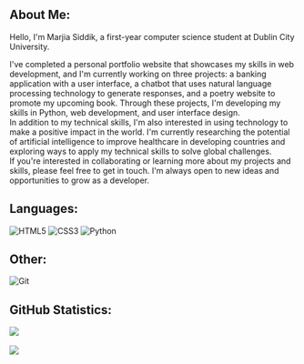 ## About Me:
Hello, I'm Marjia Siddik, a first-year computer science student at Dublin City University.<br>

I've completed a personal portfolio website that showcases my skills in web development, and I'm currently working on three projects: a banking application with a user interface, a chatbot that uses natural language processing technology to generate responses, and a poetry website to promote my upcoming book. Through these projects, I'm developing my skills in Python, web development, and user interface design.
<br>
In addition to my technical skills, I'm also interested in using technology to make a positive impact in the world. I'm currently researching the potential of artificial intelligence to improve healthcare in developing countries and exploring ways to apply my technical skills to solve global challenges.
<br>
If you're interested in collaborating or learning more about my projects and skills, please feel free to get in touch. I'm always open to new ideas and opportunities to grow as a developer.

## Languages:
![HTML5](https://img.shields.io/badge/html5-%23E34F26.svg?style=for-the-badge&logo=html5&logoColor=white) 
![CSS3](https://img.shields.io/badge/css3-%231572B6.svg?style=for-the-badge&logo=css3&logoColor=white)
![Python](https://img.shields.io/badge/python-3670A0?style=for-the-badge&logo=python&logoColor=ffdd54) 

## Other:
![Git](https://img.shields.io/badge/GIT-E44C30?style=for-the-badge&logo=git&logoColor=white)

## GitHub Statistics:
![](https://github-readme-stats.vercel.app/api?username=marjiasdk&theme=maroongold&hide_border=false&include_all_commits=false&count_private=false)<br/><br>
![](https://github-readme-streak-stats.herokuapp.com/?user=marjiasdk&theme=maroongold&hide_border=false)<br/>

